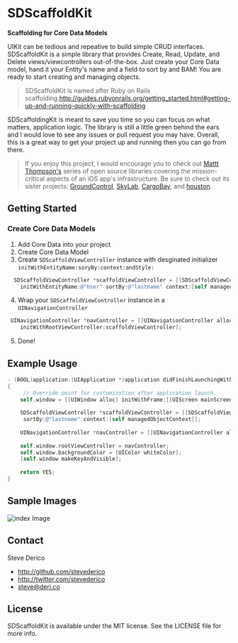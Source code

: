 SDScaffoldKit
=======
**Scaffolding for Core Data Models**

UIKit can be tedious and repeative to build simple CRUD interfaces. SDScaffoldKit is a simple library that provides Create, Read, Update, and Delete views/viewcontrollers out-of-the-box. Just create your Core Data model, hand it your Entity's name and a field to sort by and BAM! You are ready to start creating and managing objects.

> SDScaffoldKit is named after Ruby on Rails scaffolding.http://guides.rubyonrails.org/getting_started.html#getting-up-and-running-quickly-with-scaffolding

SDScaffoldingKit is meant to save you time so you can focus on what matters, application logic. The library is still a little green behind the ears and I would love to see any issues or pull request you may have. Overall, this is a great way to get your project up and running then you can go from there.

> If you enjoy this project, I would encourage you to check out [Mattt Thompson's](http://www.github.com/mattt) series of open source libraries covering the mission-critical aspects of an iOS app's infrastructure. Be sure to check out its sister projects: [GroundControl](https://github.com/mattt/GroundControl), [SkyLab](https://github.com/mattt/SkyLab), [CargoBay](https://github.com/mattt/CargoBay), and [houston](https://github.com/mattt/houston).

## Getting Started

### Create Core Data Models

1. Add Core Data into your project
2. Create Core Data Model
3. Create `SDScaffoldViewController` instance with desginated initializer `initWithEntityName:soryBy:context:andStyle:`

```objective-c
  SDScaffoldViewController *scaffoldViewController = [[SDScaffoldViewController alloc] 
    initWithEntityName:@"User" sortBy:@"lastname" context:[self managedObjectContext] andStyle:UITableViewStyleGrouped];
```
4. Wrap your `SDScaffoldViewController` instance in a `UINavigationController`

```objective-c 
 UINavigationController *navController = [[UINavigationController alloc] 
    initWithRootViewController:scaffoldViewController];
```
5. Done!


## Example Usage
```objective-c
- (BOOL)application:(UIApplication *)application didFinishLaunchingWithOptions:(NSDictionary *)launchOptions
{
     // Override point for customization after application launch.
    self.window = [[UIWindow alloc] initWithFrame:[[UIScreen mainScreen] bounds]];
   
    SDScaffoldViewController *scaffoldViewController = [[SDScaffoldViewController alloc] initWithEntityName:@"User" 
     sortBy:@"lastname" context:[self managedObjectContext]];
    
    UINavigationController *navController = [[UINavigationController alloc] initWithRootViewController:scaffoldViewController];
  
    self.window.rootViewController = navController;
    self.window.backgroundColor = [UIColor whiteColor];
    [self.window makeKeyAndVisible];
    
    return YES;
}
```
## Sample Images
![index Image](http://cl.ly/Lh6Q/iOS%20Simulator%20Screen%20shot%20Dec%2018,%202012%209.14.11%20PM.png)

## Contact

Steve Derico

- http://github.com/stevederico
- http://twitter.com/stevederico
- steve@deri.co

## License

SDScaffoldKit is available under the MIT license. See the LICENSE file for more info.
